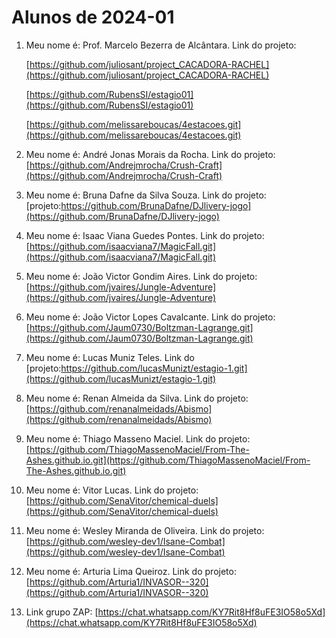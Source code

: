 # Alunos de 2024-01

1. Meu nome é: Prof. Marcelo Bezerra de Alcântara. Link do projeto:

   [https://github.com/juliosant/project_CACADORA-RACHEL](https://github.com/juliosant/project_CACADORA-RACHEL)

   [https://github.com/RubensSI/estagio01](https://github.com/RubensSI/estagio01)

   [https://github.com/melissareboucas/4estacoes.git](https://github.com/melissareboucas/4estacoes.git)
2. Meu nome é: André Jonas Morais da Rocha. Link do projeto: [https://github.com/Andrejmrocha/Crush-Craft](https://github.com/Andrejmrocha/Crush-Craft)
3. Meu nome é: Bruna Dafne da Silva Souza. Link do projeto:  [projeto:https://github.com/BrunaDafne/DJlivery-jogo](https://github.com/BrunaDafne/DJlivery-jogo)
4. Meu nome é: Isaac Viana Guedes Pontes. Link do projeto: [https://github.com/isaacviana7/MagicFall.git](https://github.com/isaacviana7/MagicFall.git)
5. Meu nome é: João Victor Gondim Aires. Link do projeto: [https://github.com/jvaires/Jungle-Adventure](https://github.com/jvaires/Jungle-Adventure)
6. Meu nome é: João Victor Lopes Cavalcante. Link do projeto: [https://github.com/Jaum0730/Boltzman-Lagrange.git](https://github.com/Jaum0730/Boltzman-Lagrange.git)
7. Meu nome é: Lucas Muniz Teles. Link do [projeto:https://github.com/lucasMunizt/estagio-1.git](https://github.com/lucasMunizt/estagio-1.git)
8. Meu nome é: Renan Almeida da Silva. Link do projeto: [https://github.com/renanalmeidads/Abismo](https://github.com/renanalmeidads/Abismo)
9. Meu nome é: Thiago Masseno Maciel. Link do projeto: [https://github.com/ThiagoMassenoMaciel/From-The-Ashes.github.io.git](https://github.com/ThiagoMassenoMaciel/From-The-Ashes.github.io.git)
10. Meu nome é: Vitor Lucas. Link do projeto: [https://github.com/SenaVitor/chemical-duels](https://github.com/SenaVitor/chemical-duels)
11. Meu nome é: Wesley Miranda de Oliveira. Link do projeto:  [https://github.com/wesley-dev1/Isane-Combat](https://github.com/wesley-dev1/Isane-Combat)
12. Meu nome é: Arturia Lima Queiroz. Link do projeto: [https://github.com/Arturia1/INVASOR--320](https://github.com/Arturia1/INVASOR--320)
13. Link grupo ZAP:  [https://chat.whatsapp.com/KY7Rit8Hf8uFE3IO58o5Xd](https://chat.whatsapp.com/KY7Rit8Hf8uFE3IO58o5Xd)

